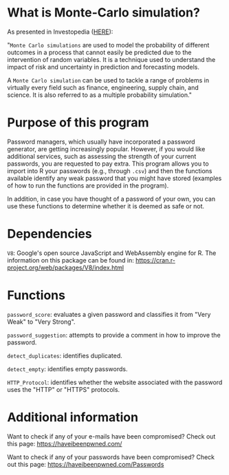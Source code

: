 # What is Monte-Carlo simulation?
As presented in Investopedia (<a href="https://www.investopedia.com/terms/m/montecarlosimulation.asp">HERE</a>):

"<code>Monte Carlo simulations</code> are used to model the probability of different outcomes in a process that cannot easily be predicted due to the intervention of random variables. It is a technique used to understand the impact of risk and uncertainty in prediction and forecasting models.

A <code>Monte Carlo simulation</code> can be used to tackle a range of problems in virtually every field such as finance, engineering, supply chain, and science. It is also referred to as a multiple probability simulation."

# Purpose of this program
Password managers, which usually have incorporated a password generator, are getting increasingly popular. However, if you would like additional services, such as assessing the strength of your current passwords, you are requested to pay extra. This program allows you to import into R your passwords (e.g., through <code>.csv</code>) and then the functions available identify any weak password that you might have stored (examples of how to run the functions are provided in the program).

In addition, in case you have thought of a password of your own, you can use these functions to determine whether it is deemed as safe or not.

# Dependencies
<code>V8</code>: Google's open source JavaScript and WebAssembly engine for R. The information on this package can be found in: https://cran.r-project.org/web/packages/V8/index.html

# Functions
<code>password_score</code>: evaluates a given password and classifies it from "Very Weak" to "Very Strong".

<code>password_suggestion</code>: attempts to provide a comment in how to improve the password.

<code>detect_duplicates</code>: identifies duplicated.

<code>detect_empty</code>: identifies empty passwords.

<code>HTTP_Protocol</code>: identifies whether the website associated with the password uses the "HTTP" or "HTTPS" protocols.

# Additional information
Want to check if any of your e-mails have been compromised? Check out this page: https://haveibeenpwned.com/

Want to check if any of your passwords have been compromised? Check out this page: https://haveibeenpwned.com/Passwords

